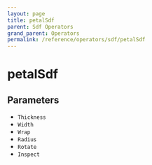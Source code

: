 ```yaml
---
layout: page
title: petalSdf
parent: Sdf Operators
grand_parent: Operators
permalink: /reference/operators/sdf/petalSdf
---
```


# petalSdf

## Parameters

* `Thickness`
* `Width`
* `Wrap`
* `Radius`
* `Rotate`
* `Inspect`
